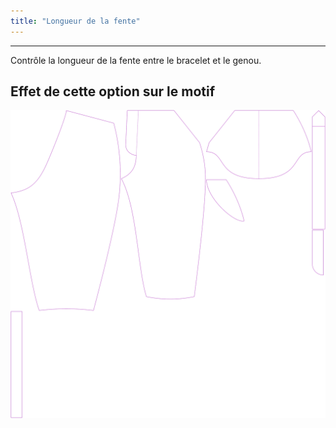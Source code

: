 ```yaml
---
title: "Longueur de la fente"
---
```


---

Contrôle la longueur de la fente entre le bracelet et le genou.

## Effet de cette option sur le motif

![Cette image montre l'effet de cette option en superposant plusieurs variantes qui ont une valeur différente pour cette option](cornelius_ventlength_sample.svg "Effet de cette option sur le motif")
